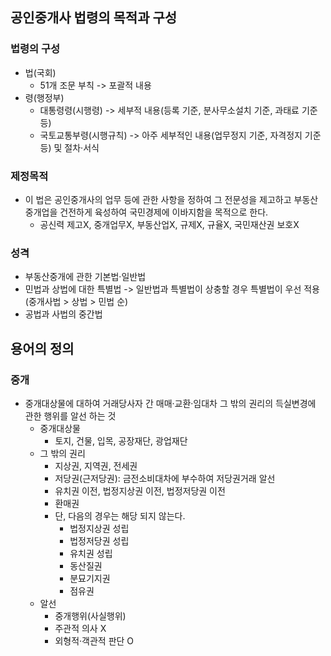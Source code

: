 ## 공인중개사 법령의 목적과 구성
### 법령의 구성
- 법(국회)
    - 51개 조문 부칙 -> 포괄적 내용
- 령(행정부)
    - 대통령령(시행령) -> 세부적 내용(등록 기준, 분사무소설치 기준, 과태료 기준 등)
    - 국토교통부령(시행규칙) -> 아주 세부적인 내용(업무정지 기준, 자격정지 기준 등) 및 절차·서식
### 제정목적
- 이 법은 공인중개사의 업무 등에 관한 사항을 정하여 그 전문성을 제고하고 부동산중개업을 건전하게 육성하여 국민경제에 이바지함을 목적으로 한다.
    - 공신력 제고X, 중개업무X, 부동산업X, 규제X, 규율X, 국민재산권 보호X
### 성격
- 부동산중개에 관한 기본법·일반법
- 민법과 상법에 대한 특별법 -> 일반법과 특별법이 상충할 경우 특별법이 우선 적용(중개사법 > 상법 > 민법 순)
- 공법과 사법의 중간법
## 용어의 정의
### 중개
- 중개대상물에 대하여 거래당사자 간 매매·교환·임대차 그 밖의 권리의 득실변경에 관한 행위를 알선 하는 것
    - 중개대상물
        - 토지, 건물, 입목, 공장재단, 광업재단
    - 그 밖의 권리
        - 지상권, 지역권, 전세권
        - 저당권(근저당권): 금전소비대차에 부수하여 저당권거래 알선
        - 유치권 이전, 법정지상권 이전, 법정저당권 이전
        - 환매권
        - 단, 다음의 경우는 해당 되지 않는다.
            - 법정지상권 성립
            - 법정저당권 성립
            - 유치권 성립
            - 동산질권
            - 분묘기지권
            - 점유권
    - 알선
        - 중개행위(사실행위)
        - 주관적 의사 X
        - 외형적·객관적 판단 O
    